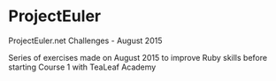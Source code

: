 # ProjectEuler
ProjectEuler.net Challenges - August 2015

Series of exercises made on August 2015 to improve Ruby skills before starting Course 1 with TeaLeaf Academy
